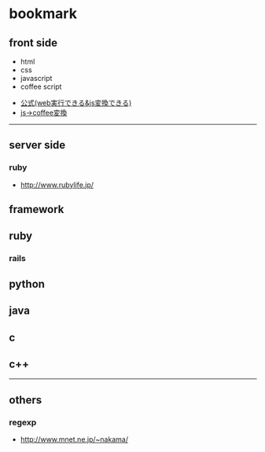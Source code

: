 # **bookmark**
## front side
* html
* css
* javascript
* coffee script
 - [公式(web実行できる&js変換できる)](http://coffeescript.org/)
 - [js->coffee変換](http://js2.coffee/)
---
## server side
### ruby
* http://www.rubylife.jp/

## framework
## ruby
### rails
## python
## java
## c
## c++
---
## others
### regexp
* http://www.mnet.ne.jp/~nakama/
